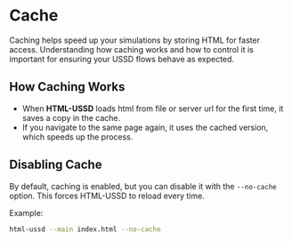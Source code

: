 # Cache

Caching helps speed up your simulations by storing HTML for faster access. Understanding how caching works and how to control it is important for ensuring your USSD flows behave as expected.

## How Caching Works

- When **HTML-USSD** loads html from file or server url for the first time, it saves a copy in the cache.
- If you navigate to the same page again, it uses the cached version, which speeds up the process.

## Disabling Cache

By default, caching is enabled, but you can disable it with the `--no-cache` option. This forces HTML-USSD to reload every time.

Example:

```bash
html-ussd --main index.html --no-cache
```
